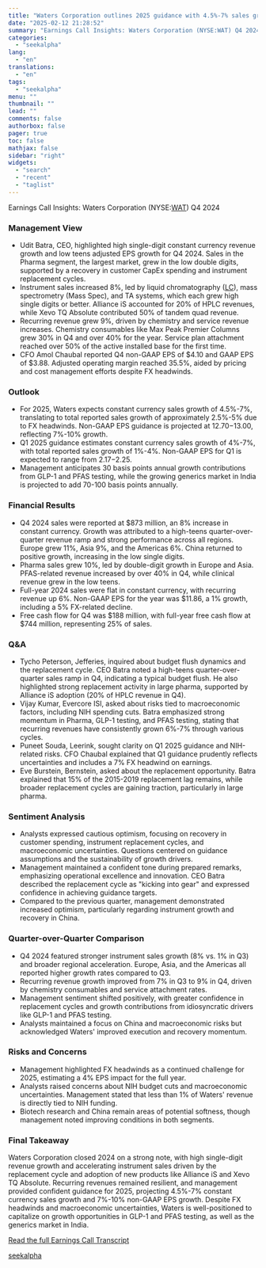 ```yaml
---
title: "Waters Corporation outlines 2025 guidance with 4.5%-7% sales growth amid strong instrument momentum"
date: "2025-02-12 21:28:52"
summary: "Earnings Call Insights: Waters Corporation (NYSE:WAT) Q4 2024 Management View Udit Batra, CEO, highlighted high single-digit constant currency revenue growth and low teens adjusted EPS growth for Q4 2024. Sales in the Pharma segment, the largest market, grew in the low double digits, supported by a recovery in customer CapEx..."
categories:
  - "seekalpha"
lang:
  - "en"
translations:
  - "en"
tags:
  - "seekalpha"
menu: ""
thumbnail: ""
lead: ""
comments: false
authorbox: false
pager: true
toc: false
mathjax: false
sidebar: "right"
widgets:
  - "search"
  - "recent"
  - "taglist"
---
```


Earnings Call Insights: Waters Corporation (NYSE:[WAT](https://seekingalpha.com/symbol/WAT "Waters Corporation")) Q4 2024

### Management View

* Udit Batra, CEO, highlighted high single-digit constant currency revenue growth and low teens adjusted EPS growth for Q4 2024. Sales in the Pharma segment, the largest market, grew in the low double digits, supported by a recovery in customer CapEx spending and instrument replacement cycles.
* Instrument sales increased 8%, led by liquid chromatography ([LC](https://seekingalpha.com/symbol/LC "LendingClub Corporation")), mass spectrometry (Mass Spec), and TA systems, which each grew high single digits or better. Alliance iS accounted for 20% of HPLC revenues, while Xevo TQ Absolute contributed 50% of tandem quad revenue.
* Recurring revenue grew 9%, driven by chemistry and service revenue increases. Chemistry consumables like Max Peak Premier Columns grew 30% in Q4 and over 40% for the year. Service plan attachment reached over 50% of the active installed base for the first time.
* CFO Amol Chaubal reported Q4 non-GAAP EPS of $4.10 and GAAP EPS of $3.88. Adjusted operating margin reached 35.5%, aided by pricing and cost management efforts despite FX headwinds.

### Outlook

* For 2025, Waters expects constant currency sales growth of 4.5%-7%, translating to total reported sales growth of approximately 2.5%-5% due to FX headwinds. Non-GAAP EPS guidance is projected at $12.70-$13.00, reflecting 7%-10% growth.
* Q1 2025 guidance estimates constant currency sales growth of 4%-7%, with total reported sales growth of 1%-4%. Non-GAAP EPS for Q1 is expected to range from $2.17-$2.25.
* Management anticipates 30 basis points annual growth contributions from GLP-1 and PFAS testing, while the growing generics market in India is projected to add 70-100 basis points annually.

### Financial Results

* Q4 2024 sales were reported at $873 million, an 8% increase in constant currency. Growth was attributed to a high-teens quarter-over-quarter revenue ramp and strong performance across all regions. Europe grew 11%, Asia 9%, and the Americas 6%. China returned to positive growth, increasing in the low single digits.
* Pharma sales grew 10%, led by double-digit growth in Europe and Asia. PFAS-related revenue increased by over 40% in Q4, while clinical revenue grew in the low teens.
* Full-year 2024 sales were flat in constant currency, with recurring revenue up 6%. Non-GAAP EPS for the year was $11.86, a 1% growth, including a 5% FX-related decline.
* Free cash flow for Q4 was $188 million, with full-year free cash flow at $744 million, representing 25% of sales.

### Q&A

* Tycho Peterson, Jefferies, inquired about budget flush dynamics and the replacement cycle. CEO Batra noted a high-teens quarter-over-quarter sales ramp in Q4, indicating a typical budget flush. He also highlighted strong replacement activity in large pharma, supported by Alliance iS adoption (20% of HPLC revenue in Q4).
* Vijay Kumar, Evercore ISI, asked about risks tied to macroeconomic factors, including NIH spending cuts. Batra emphasized strong momentum in Pharma, GLP-1 testing, and PFAS testing, stating that recurring revenues have consistently grown 6%-7% through various cycles.
* Puneet Souda, Leerink, sought clarity on Q1 2025 guidance and NIH-related risks. CFO Chaubal explained that Q1 guidance prudently reflects uncertainties and includes a 7% FX headwind on earnings.
* Eve Burstein, Bernstein, asked about the replacement opportunity. Batra explained that 15% of the 2015-2019 replacement lag remains, while broader replacement cycles are gaining traction, particularly in large pharma.

### Sentiment Analysis

* Analysts expressed cautious optimism, focusing on recovery in customer spending, instrument replacement cycles, and macroeconomic uncertainties. Questions centered on guidance assumptions and the sustainability of growth drivers.
* Management maintained a confident tone during prepared remarks, emphasizing operational excellence and innovation. CEO Batra described the replacement cycle as "kicking into gear" and expressed confidence in achieving guidance targets.
* Compared to the previous quarter, management demonstrated increased optimism, particularly regarding instrument growth and recovery in China.

### Quarter-over-Quarter Comparison

* Q4 2024 featured stronger instrument sales growth (8% vs. 1% in Q3) and broader regional acceleration. Europe, Asia, and the Americas all reported higher growth rates compared to Q3.
* Recurring revenue growth improved from 7% in Q3 to 9% in Q4, driven by chemistry consumables and service attachment rates.
* Management sentiment shifted positively, with greater confidence in replacement cycles and growth contributions from idiosyncratic drivers like GLP-1 and PFAS testing.
* Analysts maintained a focus on China and macroeconomic risks but acknowledged Waters' improved execution and recovery momentum.

### Risks and Concerns

* Management highlighted FX headwinds as a continued challenge for 2025, estimating a 4% EPS impact for the full year.
* Analysts raised concerns about NIH budget cuts and macroeconomic uncertainties. Management stated that less than 1% of Waters' revenue is directly tied to NIH funding.
* Biotech research and China remain areas of potential softness, though management noted improving conditions in both segments.

### Final Takeaway

Waters Corporation closed 2024 on a strong note, with high single-digit revenue growth and accelerating instrument sales driven by the replacement cycle and adoption of new products like Alliance iS and Xevo TQ Absolute. Recurring revenues remained resilient, and management provided confident guidance for 2025, projecting 4.5%-7% constant currency sales growth and 7%-10% non-GAAP EPS growth. Despite FX headwinds and macroeconomic uncertainties, Waters is well-positioned to capitalize on growth opportunities in GLP-1 and PFAS testing, as well as the generics market in India.

[Read the full Earnings Call Transcript](https://seekingalpha.com/symbol/WAT/earnings/transcripts)

[seekalpha](https://seekingalpha.com/news/4407093-waters-corporation-outlines-2025-guidance-with-4_5-percentminus-7-percent-sales-growth-amid)
